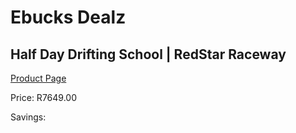
# Ebucks Dealz
## Half Day Drifting School | RedStar Raceway
[Product Page](https://www.ebucks.com/web/shop/productSelected.do?prodId=356437825&catId=322194323)

Price: R7649.00

Savings: 


	